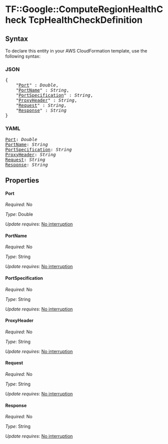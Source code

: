 # TF::Google::ComputeRegionHealthCheck TcpHealthCheckDefinition

## Syntax

To declare this entity in your AWS CloudFormation template, use the following syntax:

### JSON

<pre>
{
    "<a href="#port" title="Port">Port</a>" : <i>Double</i>,
    "<a href="#portname" title="PortName">PortName</a>" : <i>String</i>,
    "<a href="#portspecification" title="PortSpecification">PortSpecification</a>" : <i>String</i>,
    "<a href="#proxyheader" title="ProxyHeader">ProxyHeader</a>" : <i>String</i>,
    "<a href="#request" title="Request">Request</a>" : <i>String</i>,
    "<a href="#response" title="Response">Response</a>" : <i>String</i>
}
</pre>

### YAML

<pre>
<a href="#port" title="Port">Port</a>: <i>Double</i>
<a href="#portname" title="PortName">PortName</a>: <i>String</i>
<a href="#portspecification" title="PortSpecification">PortSpecification</a>: <i>String</i>
<a href="#proxyheader" title="ProxyHeader">ProxyHeader</a>: <i>String</i>
<a href="#request" title="Request">Request</a>: <i>String</i>
<a href="#response" title="Response">Response</a>: <i>String</i>
</pre>

## Properties

#### Port

_Required_: No

_Type_: Double

_Update requires_: [No interruption](https://docs.aws.amazon.com/AWSCloudFormation/latest/UserGuide/using-cfn-updating-stacks-update-behaviors.html#update-no-interrupt)

#### PortName

_Required_: No

_Type_: String

_Update requires_: [No interruption](https://docs.aws.amazon.com/AWSCloudFormation/latest/UserGuide/using-cfn-updating-stacks-update-behaviors.html#update-no-interrupt)

#### PortSpecification

_Required_: No

_Type_: String

_Update requires_: [No interruption](https://docs.aws.amazon.com/AWSCloudFormation/latest/UserGuide/using-cfn-updating-stacks-update-behaviors.html#update-no-interrupt)

#### ProxyHeader

_Required_: No

_Type_: String

_Update requires_: [No interruption](https://docs.aws.amazon.com/AWSCloudFormation/latest/UserGuide/using-cfn-updating-stacks-update-behaviors.html#update-no-interrupt)

#### Request

_Required_: No

_Type_: String

_Update requires_: [No interruption](https://docs.aws.amazon.com/AWSCloudFormation/latest/UserGuide/using-cfn-updating-stacks-update-behaviors.html#update-no-interrupt)

#### Response

_Required_: No

_Type_: String

_Update requires_: [No interruption](https://docs.aws.amazon.com/AWSCloudFormation/latest/UserGuide/using-cfn-updating-stacks-update-behaviors.html#update-no-interrupt)

